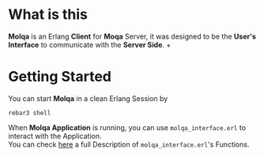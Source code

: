 
# What is this

**Molqa** is an Erlang **Client** for **Moqa** Server, it was designed to be the **User's Interface** to
communicate with the **Server Side**. +

# Getting Started

You can start **Molqa** in a clean Erlang Session by
```
rebar3 shell
```
When **Molqa Application** is running, you can use `molqa_interface.erl` to interact with the Application.<br>
You can check [here](https://github.com/molqa/blob/master/docs/molqa_interface.asciidoc) a full Description of `molqa_interface.erl`'s Functions.

